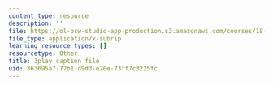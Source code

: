 ```yaml
---
content_type: resource
description: ''
file: https://ol-ocw-studio-app-production.s3.amazonaws.com/courses/18-06sc-linear-algebra-fall-2011/363695a777b1d9d3e20e73ff7c3225fc_YzZUIYRCE38.srt
file_type: application/x-subrip
learning_resource_types: []
resourcetype: Other
title: 3play caption file
uid: 363695a7-77b1-d9d3-e20e-73ff7c3225fc
---
```

